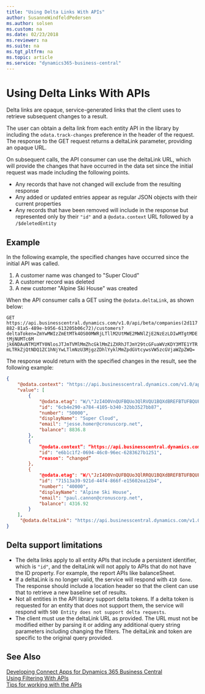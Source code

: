 ```yaml
---
title: "Using Delta Links With APIs"
author: SusanneWindfeldPedersen
ms.author: solsen
ms.custom: na
ms.date: 02/23/2018
ms.reviewer: na
ms.suite: na
ms.tgt_pltfrm: na
ms.topic: article
ms.service: "dynamics365-business-central"
---
```


# Using Delta Links With APIs
Delta links are opaque, service-generated links that the client uses to retrieve subsequent changes to a result. 

The user can obtain a delta link from each entity API in the library by including the `odata.track-changes` preference in the header of the request. The response to the GET request returns a deltaLink parameter, providing an opaque URL.

On subsequent calls, the API consumer can use the deltaLink URL, which will provide the changes that have occurred in the data set since the initial request was made including the following points.

+ Any records that have not changed will exclude from the resulting response
+ Any added or updated entries appear as regular JSON objects with their current properties
+ Any records that have been removed will include in the response but represented only by their `"id"` and a `@odata.context` URL followed by a `/$deletedEntity`

## Example 
In the following example, the specified changes have occurred since the initial API was called.

1. A customer name was changed to "Super Cloud"
2. A customer record was deleted
3. A new customer "Alpine Ski House" was created

When the API consumer calls a GET using the `@odata.deltaLink`, as shown below:  

`GET`<br>
`https://api.businesscentral.dynamics.com/v1.0/api/beta/companies(2d117882-81a5-489e-b956-613205b06c72)/customers?`<br>`deltaToken=ZmYwMWIzZmEtMTk4OS00MWRjLTllM2UtMWE2MWNlZjE2NzEzLDIwMTgtMDEtMjNUMTc6M`<br>`jk6NDAuNTM1MTY0NlosJTJmTVMlMmZhcGklMmZiZXRhJTJmY29tcGFuaWVzKDY3MTE1YTRmLTRkZjQtNDQ1ZC1hNjYwLTlmNzU3MjgzZDhlYyklMmZpdGVtcywsVW5zcGVjaWZpZWQ=`

The response would return with the specified changes in the result, see the following example:  

```json
{
    "@odata.context": "https://api.businesscentral.dynamics.com/v1.0/api/beta/$metadata#companies(2d117882-81a5-489e-b956-613205b06c72)/customers?deltaToken=ZmYwMWIzZmEtMTk4OS00MWRjLTllM2UtMWE2MWNlZjE2NzEzLDIwMTgtMDEtMjNUMTc6Mjk6NDAuNTM1MTY0NlosJTJmTVMlMmZhcGklMmZiZXRhJTJmY29tcGFuaWVzKDY3MTE1YTRmLTRkZjQtNDQ1ZC1hNjYwLTlmNzU3MjgzZDhlYyklMmZpdGVtcywsVW5zcGVjaWZpZWQ=",
    "value": [
        {
            "@odata.etag": "W/\"JzI4O0VnQUFBQUo3QlRVQU1BQXdBREFBTUFBQUFBQUE0OzQzMDgwOyc=\"",
            "id": "6cb4e290-a784-4105-b340-32bb3527bb87",
            "number": "50000",
            "displayName": "Super Cloud",
            "email": "jesse.homer@cronuscorp.net",
            "balance": 8836.8
        },
        {
            “@odata.context”: “https://api.businesscentral.dynamics.com/v1.0/api/beta/$metadata#companies(2d117882-81a5-489e-b956-613205b06c72)/customers/$deletedEntity”,
            "id": "e6b1c1f2-0694-46c0-96ec-6283627b1251",
            “reason": “changed”
        },
        {
            "@odata.etag": "W/\"JzI4O0VnQUFBQUo3QlRRQU1BQXdBREFBTUFBQUFBQUE0OzQzMDcwOyc=\"",
            "id": "71513a39-921d-44f4-866f-e15602ea12b4",
            "number": "40000",
            "displayName": "Alpine Ski House",
            "email": "paul.cannon@cronuscorp.net",
            "balance": 4316.92
        }
    ],
     "@odata.deltaLink": "https://api.businesscentral.dynamics.com/v1.0/api/beta/companies(2d117882-81a5-489e-b956-613205b06c72)/customers?deltaToken=ZmYwMWIzZmEtMTk4OS00MWRjLTllM2UtMWE2MWNlZjE2NzEzLDIwMTgtMDEtMjNUMTc6Mjk6NDAuNTM1MTY0NlosJTJmTVMlMmZhcGklMmZiZXRhJTJmY29tcGFuaWVzKDY3MTE1YTRmLTRkZjQtNDQ1ZC1hNjYwLTlmNzU3MjgzZDhlYyklMmZpdGVtcywsVW5zcGVjaWZpZWQ="
}
```

## Delta support limitations

+ The delta links apply to all entity APIs that include a persistent identifier, which is `"id"`, and the deltaLink will not apply to APIs that do not have the ID property. For example, the report APIs like balanceSheet.
+ If a deltaLink is no longer valid, the service will respond with `410 Gone`. The response should include a location header so that the client can use that to retrieve a new baseline set of results.
+ Not all entities in the API library support delta tokens. If a delta token is requested for an entity that does not support them, the service will respond with `500 Entity does not support delta requests`.
+ The client must use the deltaLink URL as provided. The URL must not be modified either by parsing it or adding any additional query string parameters including changing the filters. The deltaLink and token are specific to the original query provided.

## See Also
[Developing Connect Apps for Dynamics 365 Business Central](devenv-develop-connect-apps.md)  
[Using Filtering With APIs](devenv-connect-apps-filtering.md)  
[Tips for working with the APIs](devenv-connect-apps-tips.md)  